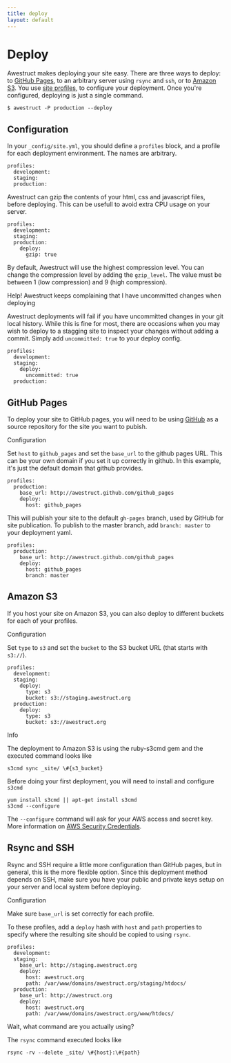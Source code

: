 ```yaml
---
title: deploy
layout: default
---
```


<div class="page-header">
<h1>Deploy</h1>
</div>

Awestruct makes deploying your site easy. There are three ways to deploy:
to [GitHub Pages](http://pages.github.com), to an arbitrary server
using `rsync` and `ssh`, or to [Amazon S3](http://aws.amazon.com/s3/).  You use [site profiles](/profiles/), to configure
your deployment. Once you're configured, deploying is just a single command.

    $ awestruct -P production --deploy

## Configuration
In your `_config/site.yml`, you should define a `profiles` block, and a profile for each deployment environment.
The names are arbitrary.

    profiles:
      development:
      staging:
      production:

Awestruct can gzip the contents of your html, css and javascript files, before deploying.
This can be usefull to avoid extra CPU usage on your server.

    profiles:
      development:
      staging:
      production:
        deploy:
          gzip: true

By default, Awestruct will use the highest compression level.
You can change the compression level by adding the `gzip_level`.
The value must be between 1 (low compression) and 9 (high compression).

<span class="label label-warning">Help! Awestruct keeps complaining that I have uncommitted changes when deploying</span>

Awestruct deployments will fail if you have uncommitted changes in your git local history.
While this is fine for most, there are occasions when you may wish to deploy to a stagging site to
inspect your changes without adding a commit. Simply add `uncommitted: true` to your deploy config.

    profiles:
      development:
      staging:
        deploy:
          uncommitted: true
      production:

## GitHub Pages 

To deploy your site to GitHub pages, you will need to be using [GitHub](http://github.com) 
as a source repository for the site you want to pubish.

<span class="label label-info">Configuration</span>

Set `host` to `github_pages` and set the `base_url` to the github pages URL. This can be your
own domain if you set it up correctly in github. In this example, it's just the
default domain that github provides.

    profiles: 
      production: 
        base_url: http://awestruct.github.com/github_pages 
        deploy: 
          host: github_pages 

This will publish your site to the default `gh-pages` branch, used by GitHub
for site publication. To publish to the master branch, add `branch: master` 
to your deployment yaml.

    profiles: 
      production: 
        base_url: http://awestruct.github.com/github_pages 
        deploy: 
          host: github_pages 
          branch: master

## Amazon S3

If you host your site on Amazon S3, you can also deploy to different buckets for each of your profiles.

<span class="label label-info">Configuration</span>

Set `type` to `s3` and set the `bucket` to the S3 bucket URL (that starts with `s3://`).

    profiles:
      development:
      staging:
        deploy:
          type: s3
          bucket: s3://staging.awestruct.org
      production:
        deploy:
          type: s3
          bucket: s3://awestruct.org

<span class="label label-info">Info</span>

The deployment to Amazon S3 is using the ruby-s3cmd gem and the executed command looks like

    s3cmd sync _site/ \#{s3_bucket}

Before doing your first deployment, you will need to install and configure <code>s3cmd</code>

    yum install s3cmd || apt-get install s3cmd
    s3cmd --configure

The <code>--configure</code> command will ask for your AWS access and secret key.
More information on [AWS Security Credentials](http://docs.aws.amazon.com/general/latest/gr/aws-security-credentials.html).

## Rsync and SSH

Rsync and SSH require a little more configuration than GitHub pages, but
in general, this is the more flexible option. Since this deployment method
depends on SSH, make sure you have your public and private keys setup on
your server and local system before deploying.

<span class="label label-info">Configuration</span>

Make sure `base_url` is set correctly for each profile.

To these profiles, add a `deploy` hash with `host` and `path` properties to specify
where the resulting site should be copied to using `rsync`.

    profiles:
      development:
      staging:
        base_url: http://staging.awestruct.org
        deploy:
          host: awestruct.org
          path: /var/www/domains/awestruct.org/staging/htdocs/ 
      production:
        base_url: http://awestruct.org
        deploy:
          host: awestruct.org
          path: /var/www/domains/awestruct.org/www/htdocs/ 



<span class="label label-info">Wait, what command are you actually using?</span>

The `rsync` command executed looks like

    rsync -rv --delete _site/ \#{host}:\#{path}



